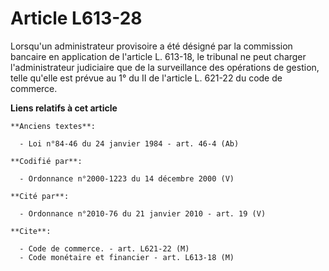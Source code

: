 # Article L613-28

Lorsqu'un administrateur provisoire a été désigné par la commission bancaire en application de l'article L. 613-18, le
tribunal ne peut charger l'administrateur judiciaire que de la surveillance des opérations de gestion, telle qu'elle est
prévue au 1° du II de l'article L. 621-22 du code de commerce.

**Liens relatifs à cet article**

	**Anciens textes**:

	  - Loi n°84-46 du 24 janvier 1984 - art. 46-4 (Ab)

	**Codifié par**:

	  - Ordonnance n°2000-1223 du 14 décembre 2000 (V)

	**Cité par**:

	  - Ordonnance n°2010-76 du 21 janvier 2010 - art. 19 (V)

	**Cite**:

	  - Code de commerce. - art. L621-22 (M)
	  - Code monétaire et financier - art. L613-18 (M)

